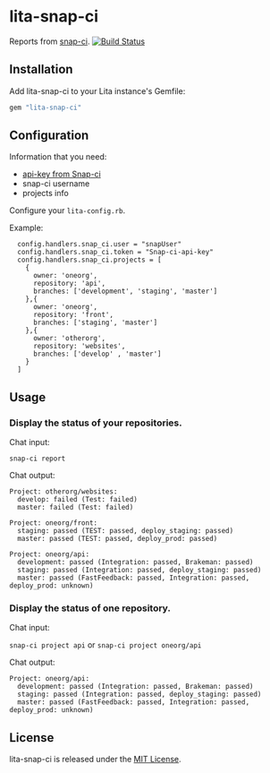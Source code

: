 # lita-snap-ci

Reports from [snap-ci]('https://snap-ci.com/'). [![Build Status](https://snap-ci.com/groteck/lita-snap-ci/branch/master/build_image)](https://snap-ci.com/groteck/lita-snap-ci/branch/master)

## Installation

Add lita-snap-ci to your Lita instance's Gemfile:

``` ruby
gem "lita-snap-ci"
```

## Configuration

Information that you need:

* [api-key from Snap-ci](https://snap-ci.com/settings/api_key)
* snap-ci username
* projects info

Configure your `lita-config.rb`.

Example:

```
  config.handlers.snap_ci.user = "snapUser"
  config.handlers.snap_ci.token = "Snap-ci-api-key"
  config.handlers.snap_ci.projects = [
    {
      owner: 'oneorg',
      repository: 'api',
      branches: ['development', 'staging', 'master']
    },{
      owner: 'oneorg',
      repository: 'front',
      branches: ['staging', 'master']
    },{
      owner: 'otherorg',
      repository: 'websites',
      branches: ['develop' , 'master']
    }
  ]
```

## Usage

### Display the status of your repositories.

Chat input:

`snap-ci report`

Chat output:

```
Project: otherorg/websites:
  develop: failed (Test: failed)
  master: failed (Test: failed)

Project: oneorg/front:
  staging: passed (TEST: passed, deploy_staging: passed)
  master: passed (TEST: passed, deploy_prod: passed)

Project: oneorg/api:
  development: passed (Integration: passed, Brakeman: passed)
  staging: passed (Integration: passed, deploy_staging: passed)
  master: passed (FastFeedback: passed, Integration: passed, deploy_prod: unknown)
```

### Display the status of one repository.

Chat input:

`snap-ci project api` or `snap-ci project oneorg/api`

Chat output:

```
Project: oneorg/api:
  development: passed (Integration: passed, Brakeman: passed)
  staging: passed (Integration: passed, deploy_staging: passed)
  master: passed (FastFeedback: passed, Integration: passed, deploy_prod: unknown)
```

## License

lita-snap-ci is released under the [MIT License](http://www.opensource.org/licenses/MIT).
